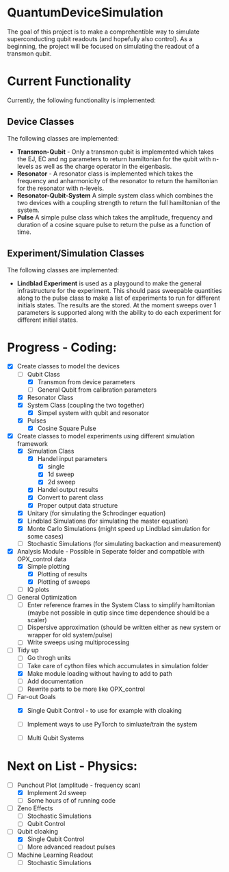 # QuantumDeviceSimulation
The goal of this project is to make a comprehentible way to simulate superconducting qubit readouts (and hopefully also control). As a beginning, the project will be focused on simulating the readout of a transmon qubit. 

# Current Functionality 
Currently, the following functionality is implemented:

## Device Classes
The following classes are implemented:
- **Transmon-Qubit** - Only a transmon qubit is implemented which takes the EJ, EC and ng parameters to return hamiltonian for the qubit with n-levels as well as the charge operator in the eigenbasis. 
- **Resonator** - A resonator class is implemented which takes the frequency and anharmonicity of the resonator to return the hamiltonian for the resonator with n-levels.
- **Resonator-Qubit-System** A simple system class which combines the two devices with a coupling strength to return the full hamiltonian of the system.
- **Pulse** A simple pulse class which takes the amplitude, frequency and duration of a cosine square pulse to return the pulse as a function of time.

## Experiment/Simulation Classes
The following classes are implemented:
- **Lindblad Experiment** is used as a playgound to make the general infrastructure for the experiment. This should pass sweepable quantities along to the pulse class to make a list of experiments to run for different initials states. The results are the stored. At the moment sweeps over 1 parameters is supported along with the ability to do each experiment for different initial states.

# Progress - Coding:
- [x] Create classes to model the devices
  - [ ] Qubit Class
    - [x] Transmon from device parameters
    - [ ] General Qubit from calibration parameters
  - [x] Resonator Class
  - [x] System Class (coupling the two together)
    - [x] Simpel system with qubit and resonator 
  - [x] Pulses
    - [x] Cosine Square Pulse
- [x] Create classes to model experiments using different simulation framework
  - [X] Simulation Class
    - [x] Handel input parameters
      - [x] single
      - [x] 1d sweep
      - [x] 2d sweep
    - [x] Handel output results
    - [x] Convert to parent class
    - [x] Proper output data structure
  - [x] Unitary (for simulating the Schrodinger equation)
  - [x] Lindblad Simulations (for simulating the master equation) 
  - [x] Monte Carlo Simulations (might speed up Lindblad simulation for some cases)
  - [ ] Stochastic Simulations (for simulating backaction and measurement)
- [x] Analysis Module - Possible in Seperate folder and compatible with OPX_control data
  - [x] Simple plotting
    - [x] Plotting of results
    - [x] Plotting of sweeps
  - [ ] IQ plots
- [ ] General Optimization
  - [ ] Enter reference frames in the System Class to simplify hamiltonian (maybe not possible in qutip since time dependence should be a scaler)
  - [ ] Dispersive approximation (should be written either as new system or wrapper for old system/pulse)
  - [ ] Write sweeps using multiprocessing
- [ ] Tidy up 
  - [ ] Go throgh units
  - [ ] Take care of cython files which accumulates in simulation folder
  - [x] Make module loading without having to add to path
  - [ ] Add documentation
  - [ ] Rewrite parts to be more like OPX_control
- [ ] Far-out Goals
  - [x] Single Qubit Control - to use for example with cloaking
  - [ ] Implement ways to use PyTorch to simluate/train the system
  - [ ] Multi Qubit Systems


# Next on List - Physics:
- [ ] Punchout Plot (amplitude - frequency scan)
  - [x] Implement 2d sweep
  - [ ] Some hours of of running code
- [ ] Zeno Effects
  - [ ] Stochastic Simulations
  - [ ] Qubit Control
- [ ] Qubit cloaking
  - [x] Single Qubit Control
  - [ ] More advanced readout pulses
- [ ] Machine Learning Readout
  - [ ] Stochastic Simulations